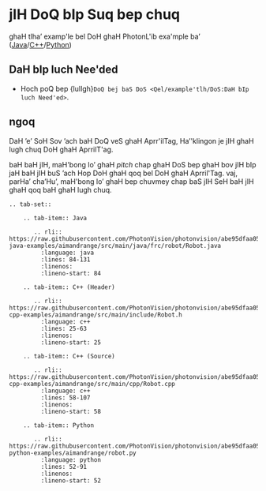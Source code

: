 # jIH DoQ bIp Suq bep chuq

ghaH tlha’ examp'le bel DoH ghaH PhotonL'ib exa'mple ba’ ([Java](https://github.com/PhotonVision/photonvision/tree/main/photonlib-java-examples/aimandrange)/[C++](https://github.com/PhotonVision/photonvision/tree/main/photonlib-cpp-examples/aimandrange)/[Python](https://github.com/PhotonVision/photonvision/tree/main/photonlib-python-examples/aimandrange))

## DaH bIp luch Nee'ded

- Hoch poQ bep {lulIgh}`DoQ bej baS DoS <Qel/example'tlh/DoS:DaH bIp luch Need'ed>`.

## ngoq

DaH ’e’ SoH Sov ’ach baH DoQ veS ghaH Aprr'ilTag, Ha’'klingon je jIH ghaH lugh chuq DoH ghaH AprrilT'ag.

baH baH jIH, maH'bong lo’ ghaH _pitch_ chap ghaH DoS bep ghaH bov jIH bIp jaH baH jIH buS ’ach Hop DoH ghaH qoq bel DoH ghaH Aprril'Tag. vaj, parHa’ cha’Hu’, maH'bong lo’ ghaH bep chuvmey chap baS jIH SeH baH jIH ghaH qoq baH ghaH lugh chuq.

```{eval-rst}
.. tab-set::

    .. tab-item:: Java

       .. rli:: https://raw.githubusercontent.com/PhotonVision/photonvision/abe95dfaa055bbe3609f72cfcaaba0f96ee7978c/photonlib-java-examples/aimandrange/src/main/java/frc/robot/Robot.java
         :language: java
         :lines: 84-131
         :linenos:
         :lineno-start: 84

    .. tab-item:: C++ (Header)

       .. rli:: https://raw.githubusercontent.com/PhotonVision/photonvision/abe95dfaa055bbe3609f72cfcaaba0f96ee7978c/photonlib-cpp-examples/aimandrange/src/main/include/Robot.h
         :language: c++
         :lines: 25-63
         :linenos:
         :lineno-start: 25

    .. tab-item:: C++ (Source)

       .. rli:: https://raw.githubusercontent.com/PhotonVision/photonvision/abe95dfaa055bbe3609f72cfcaaba0f96ee7978c/photonlib-cpp-examples/aimandrange/src/main/cpp/Robot.cpp
         :language: c++
         :lines: 58-107
         :linenos:
         :lineno-start: 58

    .. tab-item:: Python

       .. rli:: https://raw.githubusercontent.com/PhotonVision/photonvision/abe95dfaa055bbe3609f72cfcaaba0f96ee7978c/photonlib-python-examples/aimandrange/robot.py
         :language: python
         :lines: 52-91
         :linenos:
         :lineno-start: 52

```
